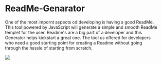 # ReadMe-Genarator
One of the most impornt aspects od developing is having a good ReadMe. This tool powered by JavaScript will generate a simple and smooth ReadMe templet for the user. Readme's are a big part of a developer and this Generator helps kickstart  a great one. The tool us offered for developers who need a good starting point for creating a Readme without going through the hassle of starting from scratch. 


![](demo.gif)
